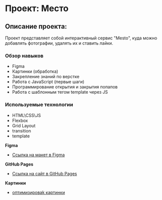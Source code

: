 # Проект: Место

## Описание проекта:
Проект представляет собой интерактивный сервис "Mesto", куда можно добавлять фотографии, удалять их и ставить лайки.

### Обзор навыков

* Figma
* Картинки (обработка)
* Закрепление знаний по верстке
* Работа с JavaScript (первые шаги)
* Программирование открытия и закрытия попапов
* Работа с шаблонным тегом template через JS

### Используемые технологии

* HTML\CSS\JS
* Flexbox
* Grid Layout
* transition 
* template

**Figma**

* [Ссылка на макет в Figma](https://www.figma.com/file/2cn9N9jSkmxD84oJik7xL7/JavaScript.-Sprint-4?node-id=0%3A1)

**GitHub Pages**

* [Ссылка на сайт в GitHub Pages](https://evgeny-gutz.github.io/mesto/)

**Картинки**

* [оптимизироваk картинки](https://tinypng.com/)